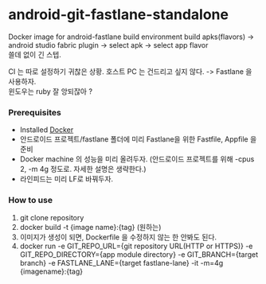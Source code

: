 # android-git-fastlane-standalone

Docker image for android-fastlane build environment
build apks(flavors) -> android studio fabric plugin -> select apk -> select app flavor   
쓸데 없이 긴 스텝.

CI 는 따로 설정하기 귀찮은 상황. 호스트 PC 는 건드리고 싶지 않다. ->
Fastlane 을 사용하자.  
윈도우는 ruby 잘 앙되잖아 ?

### Prerequisites

- Installed [Docker](https://docker.com)
- 안드로이드 프로젝트/fastlane 폴더에 미리 Fastlane을 위한 Fastfile, Appfile 을 준비
- Docker machine 의 성능을 미리 올려두자. (안드로이드 프로젝트를 위해 -cpus 2, -m 4g 정도로. 자세한 설명은 생략한다.)
- 라인피드는 미리 LF로 바꿔두자.

### How to use
1. git clone repository
1. docker build -t {image name}:{tag} (원하는)
1. 이미지가 생성이 되면, Dockerfile 을 수정하지 않는 한 안봐도 된다.
1. docker run -e GIT_REPO_URL={git repository URL(HTTP or HTTPS)} -e GIT_REPO_DIRECTORY={app module directory} -e GIT_BRANCH={target branch} -e FASTLANE_LANE={target fastlane-lane} -it -m=4g {imagename}:{tag}
